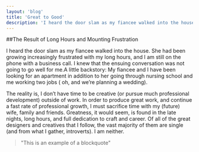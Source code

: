 ```yaml
---
layout: 'blog'
title: 'Great to Good'
description: 'I heard the door slam as my fiancee walked into the house. She had been growing increasingly frustrated with my long hours, and I am still on the phone with a business call. I knew that the ensuing conversation was not going to go well for me.A little backstory: My fiancee and I have been looking for an apartment in addition to her going through nursing school and me working two jobs ( oh, and we’re planning a wedding).'
---
```


##The Result of Long Hours and Mounting Frustration

I heard the door slam as my fiancee walked into the house. She had been growing increasingly frustrated with my long hours, and I am still on the phone with a business call. I knew that the ensuing conversation was not going to go well for me.A little backstory: My fiancee and I have been looking for an apartment in addition to her going through nursing school and me working two jobs ( oh, and we’re planning a wedding).

The reality is, I don’t have time to be creative (or pursue much professional development) outside of work. In order to produce great work, and continue a fast rate of professional growth, I must sacrifice time with my (future) wife, family and friends. Greatness, it would seem, is found in the late nights, long hours, and full dedication to craft and career. Of all of the great designers and creatives that I follow, the vast majority of them are single (and from what I gather, introverts). I am neither.

>"This is an example of a blockquote"